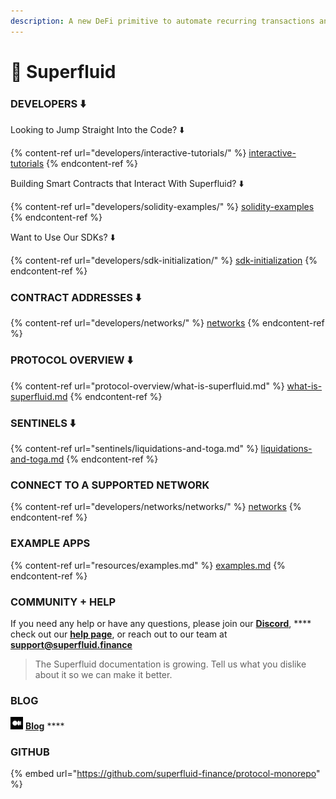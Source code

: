 ```yaml
---
description: A new DeFi primitive to automate recurring transactions and monetize Web3
---
```


# 🌊 Superfluid

### DEVELOPERS ⬇️

Looking to Jump Straight Into the Code? ⬇️

{% content-ref url="developers/interactive-tutorials/" %}
[interactive-tutorials](developers/interactive-tutorials/)
{% endcontent-ref %}

Building Smart Contracts that Interact With Superfluid? ⬇️

{% content-ref url="developers/solidity-examples/" %}
[solidity-examples](developers/solidity-examples/)
{% endcontent-ref %}

Want to Use Our SDKs? ⬇️

{% content-ref url="developers/sdk-initialization/" %}
[sdk-initialization](developers/sdk-initialization/)
{% endcontent-ref %}

### CONTRACT ADDRESSES ⬇️

{% content-ref url="developers/networks/" %}
[networks](developers/networks/)
{% endcontent-ref %}

### PROTOCOL OVERVIEW ⬇️

{% content-ref url="protocol-overview/what-is-superfluid.md" %}
[what-is-superfluid.md](protocol-overview/what-is-superfluid.md)
{% endcontent-ref %}

### SENTINELS ⬇️

{% content-ref url="sentinels/liquidations-and-toga.md" %}
[liquidations-and-toga.md](sentinels/liquidations-and-toga.md)
{% endcontent-ref %}

### CONNECT TO A SUPPORTED NETWORK

{% content-ref url="developers/networks/networks/" %}
[networks](developers/networks/networks/)
{% endcontent-ref %}

### EXAMPLE APPS

{% content-ref url="resources/examples.md" %}
[examples.md](resources/examples.md)
{% endcontent-ref %}

### COMMUNITY + HELP

If you need any help or have any questions, please join our [**Discord**](http://discord.superfluid.finance/), \*\*\*\* check out our [**help page**](http://help.superfluid.finance/), or reach out to our team at **support@superfluid.finance**

> The Superfluid documentation is growing. Tell us what you dislike about it so we can make it better.

### **BLOG**

![](<.gitbook/assets/medium (1).png>) [**Blog**](https://medium.com/superfluid-blog) \*\*\*\*

### **GITHUB**

{% embed url="https://github.com/superfluid-finance/protocol-monorepo" %}

